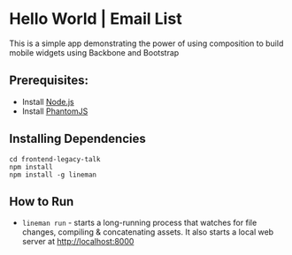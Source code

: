 # Hello World | Email List

This is a simple app demonstrating the power of using composition to build mobile widgets using Backbone and Bootstrap

## Prerequisites:

* Install [Node.js](http://nodejs.org)
* Install [PhantomJS](http://phantomjs.org)

## Installing Dependencies

    cd frontend-legacy-talk
    npm install
    npm install -g lineman

## How to Run

* `lineman run` - starts a long-running process that watches for file changes, compiling & concatenating assets. It also starts a local web server at [http://localhost:8000](http://localhost:8000)

